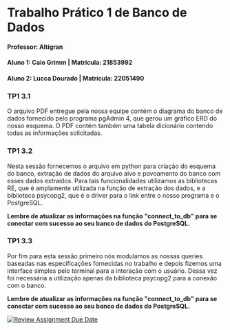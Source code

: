 # Trabalho Prático 1 de Banco de Dados
#### Professor: Altigran
#### Aluno 1: Caio Grimm | Matrícula: 21853992

#### Aluno 2: Lucca Dourado | Matrícula: 22051490

### TP1 3.1

O arquivo PDF entregue pela nossa equipe contém o diagrama do banco de dados fornecido pelo programa pgAdmin 4, que gerou um gráfico ERD do nosso esquema. O PDF contém também uma tabela dicionário contendo todas as informações solicitadas.

### TP1 3.2

Nesta sessão fornecemos o arquivo em python para criação do esquema do banco, extração de dados do arquivo alvo e povoamento do banco com esses dados extraídos. Para tais funcionalidades utilizamos as bibliotecas RE, que é amplamente utilizada na função de extração dos dados, e a biblioteca psycopg2, que é o driver para o link entre o nosso programa e o PostgreSQL.

__Lembre de atualizar as informações na função "connect_to_db" para se conectar com sucesso ao seu banco de dados do PostgreSQL.__

### TP1 3.3

Por fim para esta sessão primeiro nós modulamos as nossas queries baseadas nas especificações fornecidas no trabalho e depois fizemos uma interface simples pelo terminal para a interação com o usuário. Dessa vez foi necessária a utilização apenas da biblioteca psycopg2 para a conexão com o banco.

__Lembre de atualizar as informações na função "connect_to_db" para se conectar com sucesso ao seu banco de dados do PostgreSQL.__

[![Review Assignment Due Date](https://classroom.github.com/assets/deadline-readme-button-22041afd0340ce965d47ae6ef1cefeee28c7c493a6346c4f15d667ab976d596c.svg)](https://classroom.github.com/a/zixaop7v)
